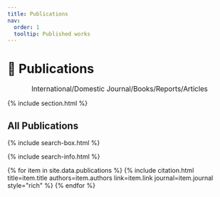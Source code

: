 ```yaml
---
title: Publications
nav:
  order: 1
  tooltip: Published works
---
```


# 📰 Publications
<div style="text-align: center; font-size: 1.1em;">
  International/Domestic Journal/Books/Reports/Articles
</div>

{% include section.html %}

## All Publications

{% include search-box.html %}

{% include search-info.html %}

{% for item in site.data.publications %}
  {% include citation.html
    title=item.title
    authors=item.authors
    link=item.link
    journal=item.journal
    style="rich"
  %}
{% endfor %}
